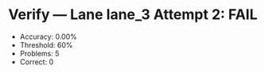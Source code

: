 # Verify — Lane lane_3 Attempt 2: FAIL

- Accuracy: 0.00%
- Threshold: 60%
- Problems: 5
- Correct: 0
